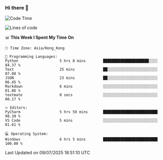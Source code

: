 ### Hi there 👋

<!--
**RoiexLee/RoiexLee** is a ✨ _special_ ✨ repository because its `README.md` (this file) appears on your GitHub profile.

Here are some ideas to get you started:

- 🔭 I’m currently working on ...
- 🌱 I’m currently learning ...
- 👯 I’m looking to collaborate on ...
- 🤔 I’m looking for help with ...
- 💬 Ask me about ...
- 📫 How to reach me: ...
- 😄 Pronouns: ...
- ⚡ Fun fact: ...
-->

<!--START_SECTION:waka-->
![Code Time](http://img.shields.io/badge/Code%20Time-1%2C189%20hrs%2037%20mins-blue)

![Lines of code](https://img.shields.io/badge/From%20Hello%20World%20I%27ve%20Written-41.6%20thousand%20lines%20of%20code-blue)

📊 **This Week I Spent My Time On** 

```text
🕑︎ Time Zone: Asia/Hong_Kong

💬 Programming Languages: 
Python                   5 hrs 8 mins        █████████████████████░░░░   84.37 % 
Text                     25 mins             ██░░░░░░░░░░░░░░░░░░░░░░░   07.08 % 
JSON                     23 mins             ██░░░░░░░░░░░░░░░░░░░░░░░   06.45 % 
Markdown                 6 mins              ░░░░░░░░░░░░░░░░░░░░░░░░░   01.86 % 
textmate                 0 secs              ░░░░░░░░░░░░░░░░░░░░░░░░░   00.17 % 

🔥 Editors: 
PyCharm                  5 hrs 59 mins       █████████████████████████   98.39 % 
VS Code                  5 mins              ░░░░░░░░░░░░░░░░░░░░░░░░░   01.61 % 

💻 Operating System: 
Windows                  6 hrs 5 mins        █████████████████████████   100.00 % 
```


 Last Updated on 09/07/2025 18:51:10 UTC
<!--END_SECTION:waka-->
